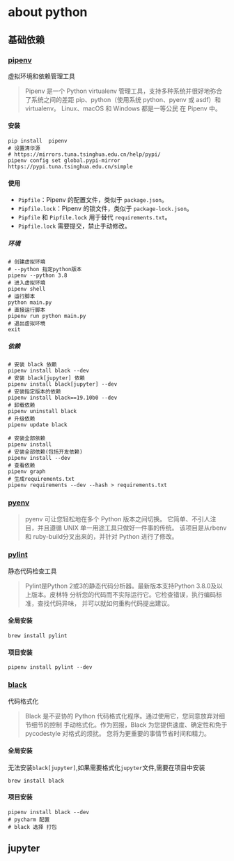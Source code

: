 # about python

## 基础依赖

### [pipenv](https://pipenv.pypa.io/en/latest/)

虚拟环境和依赖管理工具

> Pipenv 是一个 Python virtualenv 管理工具，支持多种系统并很好地弥合了系统之间的差距
> pip、python（使用系统 python、pyenv 或 asdf）和 virtualenv。 Linux、macOS 和 Windows 都是一等公民
> 在 Pipenv 中。

#### 安装

```shell
pip install  pipenv
# 设置清华源
# https://mirrors.tuna.tsinghua.edu.cn/help/pypi/
pipenv config set global.pypi-mirror https://pypi.tuna.tsinghua.edu.cn/simple
```

#### 使用

- `Pipfile`：Pipenv 的配置文件，类似于 `package.json`。
- `Pipfile.lock`：Pipenv 的锁文件，类似于 `package-lock.json`。
- `Pipfile` 和 `Pipfile.lock` 用于替代 `requirements.txt`。
- `Pipfile.lock` 需要提交，禁止手动修改。

##### 环境

```shell
# 创建虚拟环境
# --python 指定python版本
pipenv --python 3.8
# 进入虚拟环境
pipenv shell
# 运行脚本
python main.py
# 直接运行脚本
pipenv run python main.py
# 退出虚拟环境
exit
```

##### 依赖

```shell
# 安装 black 依赖
pipenv install black --dev
# 安装 black[jupyter] 依赖
pipenv install black[jupyter] --dev
# 安装指定版本的依赖
pipenv install black==19.10b0 --dev
# 卸载依赖
pipenv uninstall black
# 升级依赖
pipenv update black
```

```shell
# 安装全部依赖
pipenv install
# 安装全部依赖(包括开发依赖)
pipenv install --dev
# 查看依赖
pipenv graph
# 生成requirements.txt
pipenv requirements --dev --hash > requirements.txt
```

### [pyenv](https://github.com/pyenv/pyenv)

> pyenv 可让您轻松地在多个 Python 版本之间切换。
> 它简单、不引人注目，并且遵循 UNIX 单一用途工具只做好一件事的传统。
> 该项目是从rbenv和 ruby​​-build分叉出来的，并针对 Python 进行了修改。

### [pylint](https://pypi.org/project/pylint/)

静态代码检查工具

> Pylint是Python 2或3的静态代码分析器。最新版本支持Python 3.8.0及以上版本。皮林特
> 分析您的代码而不实际运行它。它检查错误，执行编码标准，查找代码异味，
> 并可以就如何重构代码提出建议。

#### 全局安装

```shell
brew install pylint
```

#### 项目安装

```shell
pipenv install pylint --dev
```

### [black](https://pypi.org/project/black/)

代码格式化

> Black 是不妥协的 Python 代码格式化程序。通过使用它，您同意放弃对细节细节的控制
> 手动格式化。作为回报，Black 为您提供速度、确定性和免于 pycodestyle 对格式的烦扰。
> 您将为更重要的事情节省时间和精力。

#### 全局安装

无法安装`black[jupyter]`,如果需要格式化`jupyter`文件,需要在项目中安装

```shell
brew install black
```

#### 项目安装

```shell
pipenv install black --dev
# pycharm 配置
# black 选择 打包
```

## jupyter
